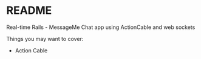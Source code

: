 # README

Real-time Rails - MessageMe Chat app using ActionCable and web sockets

Things you may want to cover:

* Action Cable
 
